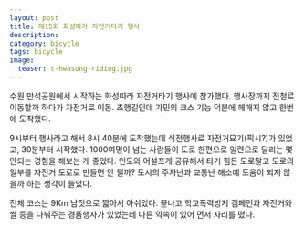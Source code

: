 ```yaml
---
layout: post
title: 제15회 화성따라 자전거타기 행사
description: 
category: bicycle
tags: bicycle
image:
  teaser: t-hwasung-riding.jpg
---
```


수원 만석공원에서 시작하는 화성따라 자전거타기 행사에 참가했다.  행사장까지 전철로 이동할까 하다가
자전거로 이동. 초행길인데 가민의 코스 기능 덕분에 헤매지 않고 한번에 도착했다.

9시부터 행사라고 해서 8시 40분에 도착했는데 식전행사로 자전거묘기(픽시?)가 있었고, 30분부터
시작했다. 1000여명이 넘는 사람들이 도로 한편으로 일련으로 달리는 몇 안되는 경험을 해보는 게 좋았다.
인도와 어설프게 공유해서 타기 힘든 도로말고 도로의 일부를 자전거 도로로 만들면 안 될까? 도시의
주차난과 교통난 해소에 도움이 되지 않을까 하는 생각이 들었다.

전체 코스는 9Km 남짓으로 짧아서 아쉬었다. 끝나고 학교폭력방지 캠페인과 자전거와 쌀 등을 나눠주는
경품행사가 있었는데 다른 약속이 있어 먼저 자리를 떴다.

